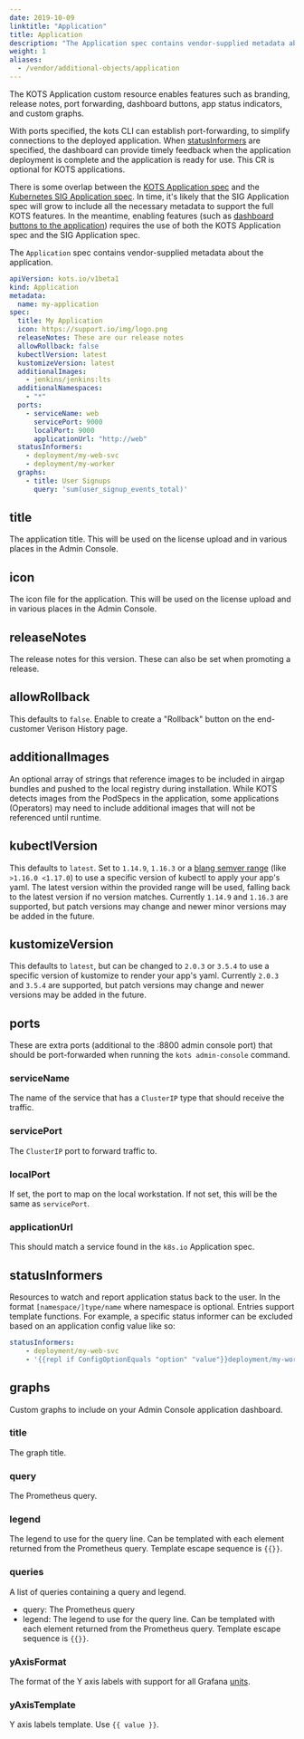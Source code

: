 ```yaml
---
date: 2019-10-09
linktitle: "Application"
title: Application
description: "The Application spec contains vendor-supplied metadata about the application."
weight: 1
aliases:
  - /vendor/additional-objects/application
---
```


The KOTS Application custom resource enables features such as branding, release notes, port forwarding, dashboard buttons, app status indicators, and custom graphs.

With ports specified, the kots CLI can establish port-forwarding, to simplify connections to the deployed application.  When [statusInformers](/vendor/config/application-status/#kots-application-spec) are specified, the dashboard can provide timely feedback when the application deployment is complete and the application is ready for use. This CR is optional for KOTS applications.

There is some overlap between the [KOTS Application spec](/reference/v1beta1/application/) and the [Kubernetes SIG Application spec](https://github.com/kubernetes-sigs/application#application-objects).  In time, it's likely that the SIG Application spec will grow to include all the necessary metadata to support the full KOTS features.  In the meantime, enabling features (such as [dashboard buttons to the application](/vendor/dashboard/open-buttons/)) requires the use of both the KOTS Application spec and the SIG Application spec.

The `Application` spec contains vendor-supplied metadata about the application.

```yaml
apiVersion: kots.io/v1beta1
kind: Application
metadata:
  name: my-application
spec:
  title: My Application
  icon: https://support.io/img/logo.png
  releaseNotes: These are our release notes
  allowRollback: false
  kubectlVersion: latest
  kustomizeVersion: latest
  additionalImages:
    - jenkins/jenkins:lts
  additionalNamespaces:
    - "*"
  ports:
    - serviceName: web
      servicePort: 9000
      localPort: 9000
      applicationUrl: "http://web"
  statusInformers:
    - deployment/my-web-svc
    - deployment/my-worker
  graphs:
    - title: User Signups
      query: 'sum(user_signup_events_total)'
```

## title
The application title. This will be used on the license upload and in various places in the Admin Console.

## icon
The icon file for the application. This will be used on the license upload and in various places in the Admin Console.

## releaseNotes
The release notes for this version. These can also be set when promoting a release.

## allowRollback
This defaults to `false`. Enable to create a "Rollback" button on the end-customer Verison History page.

## additionalImages
An optional array of strings that reference images to be included in airgap bundles and pushed to the local registry during installation. While KOTS detects images from the PodSpecs in the application, some applications (Operators) may need to include additional images that will not be referenced until runtime.

## kubectlVersion
This defaults to `latest`.
Set to `1.14.9`, `1.16.3` or a [blang semver range](https://github.com/blang/semver#ranges) (like  `>1.16.0 <1.17.0`) to use a specific version of kubectl to apply your app's yaml.
The latest version within the provided range will be used, falling back to the latest version if no version matches.
Currently `1.14.9` and `1.16.3` are supported, but patch versions may change and newer minor versions may be added in the future.

## kustomizeVersion
This defaults to `latest`, but can be changed to `2.0.3` or `3.5.4` to use a specific version of kustomize to render your app's yaml.
Currently `2.0.3` and `3.5.4` are supported, but patch versions may change and newer versions may be added in the future.

## ports
These are extra ports (additional to the :8800 admin console port) that should be port-forwarded when running the `kots admin-console` command.

### serviceName
The name of the service that has a `ClusterIP` type that should receive the traffic.

### servicePort
The `ClusterIP` port to forward traffic to.

### localPort
If set, the port to map on the local workstation. If not set, this will be the same as `servicePort`.

### applicationUrl
This should match a service found in the `k8s.io` Application spec.

## statusInformers
Resources to watch and report application status back to the user. In the format `[namespace/]type/name` where namespace is optional. Entries support template functions. For example, a specific status informer can be excluded based on an application config value like so:

```yaml
statusInformers:
    - deployment/my-web-svc
    - '{{repl if ConfigOptionEquals "option" "value"}}deployment/my-worker{{repl else}}{{repl end}}'
```

## graphs
Custom graphs to include on your Admin Console application dashboard.

### title
The graph title.

### query
The Prometheus query.

### legend
The legend to use for the query line. Can be templated with each element returned from the Prometheus query. Template escape sequence is `{{}}`.

### queries
A list of queries containing a query and legend.
- query: The Prometheus query
- legend: The legend to use for the query line. Can be templated with each element returned from the Prometheus query. Template escape sequence is `{{}}`.

### yAxisFormat
The format of the Y axis labels with support for all Grafana [units](https://grafana.com/docs/features/panels/graph/#left-y-right-y).

### yAxisTemplate
Y axis labels template. Use `{{ value }}`.
